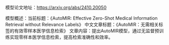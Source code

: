 模型论文地址：https://arxiv.org/abs/2410.20050

模型概述：当前标题：《AutoMIR: Effective Zero-Shot Medical Information Retrieval without Relevance Labels》
中文文章标题：《AutoMIR：无需相关标签的有效零样本医学信息检索》
文章内容：提出AutoMIR模型，通过无监督预训练实现零样本医学信息检索，提高检索准确性和效率。
